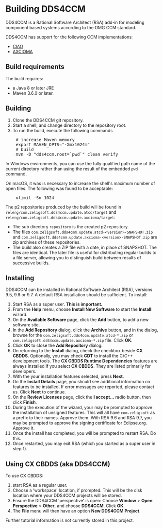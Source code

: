 # Building DDS4CCM

DDS4CCM is a Rational Software Architect (RSA) add-in for modeling component based systems
according to the OMG CCM standard.

DDS4CCM has support for the following CCM implementations:
- [CIAO](https://www.dre.vanderbilt.edu/~schmidt/CIAO.html)
- [AXCIOMA](https://www.axcioma.com)

## Build requirements

The build requires:

- a Java 8 or later JRE
- Maven 3.6.0 or later.

## Building

1. Clone the DDS4CCM git repository.
2. Start a shell, and change directory to the repository root.
3. To run the build, execute the following commands

<pre>
	# increase Maven memory
	export MAVEN_OPTS="-Xmx1024m"
	# build
	mvn -D "dds4ccm.root=`pwd`" clean verify
</pre>

In Windows environments, you can use the fully qualified path name of the current
directory rather than using the result of the embedded `pwd` command.

On macOS, it was is necessary to increase the shell's maximum number of open files.
The following was found to be acceptable:

<pre>
	ulimit -Sn 1024
</pre>

The p2 repositories produced by the build will be found in `releng/com.zeligsoft.dds4ccm.update.atcd/target` 
and `releng/com.zeligsoft.dds4ccm.update.axcioma/target`:

* The sub directory `repository` is the created p2 repository. 
* The files `com.zeligsoft.dds4cmm.update.atcd-<version>-SNAPSHOT.zip` and `com.zeligsoft.dds4cmm.update.axcioma-<version>-SNAPSHOT.zip` 
are zip archives of these repositories.
* The build also creates a ZIP file with a date, in place of SNAPSHOT. The files are identical.
The later file is useful for distributing regular builds to a file server, allowing you
to distinguish build between results of successive builds.

## Installing

DDS4CCM can be installed in Rational Software Architect (RSA), versions 9.5, 9.6 or 9.7.
A default RSA installation should be sufficient. To install:

1. Start RSA as a super user. **This is important.**
2. From the **Help** menu, choose **Install New Software** to start the **Install** wizard.
3. On the **Available Software** page, click the **Add** button, to add a new software site.
4. In the **Add Repository** dialog, click the **Archive** button, and in the dialog, browse for
the `com.zeligsoft.dds4ccm.update.atcd-*.zip` or `com.zeligsoft.dd44ccm.update.axcioma-*.zip` file. Click **OK**.
5. Click **OK** to close the **Add Repository** dialog.
6. On returning to the **Install** dialog, check the checkbox beside **CX CBDDS**.
Optionally, you may check **CDT** to install the C/C++ development tools.
The **CX CBDDS Runtime Dependencies** features are always installed if you select
**CX CBDDS**. They are listed primarily for developers.
7. With the your installation features selected, press **Next**.
8. On the **Install Details** page, you should see additional information on features to
be installed.
If error messages are reported, please contact us. Click **Next** to continue.
9. On the **Review Licenses** page, click the **I accept...** radio button, then click **Finish**.
10. During the execution of the wizard, your may be prompted to approve the installation
of unsigned features. This will all have `com.zeligsoft` as a prefix to their names. Approve them.
With RSA 9.6 and RSA 9.7, you may be prompted to approve the signing certificate for Eclipse.org.
Approve it.
11. Once the install has completed, you will be prompted to restart RSA. Do this.
12. Once restarted, you may exit RSA (which you started as a super user in step 1).

## Using CX CBDDS (aka DDS4CCM)

To use CX CBDDS:
1. start RSA as a regular user.
2. Choose a 'workspace' location, if prompted. This will be the disk location where your
DDS4CCM projects will be stored.
3. Ensure the DDS4CCM 'perspective' is open: Choose **Window** > **Open Perspective** >
**Other**, and choose **DDS4CCM**. Click **OK**.
4. The **File** menu will then have an option **New DDS4CCM Project**.

Further tutorial information is not currently stored in this project.
